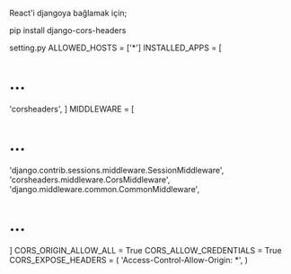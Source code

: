 React'i djangoya bağlamak için;

pip install django-cors-headers

setting.py
ALLOWED_HOSTS = ['*']
INSTALLED_APPS = [
  # ...
  'corsheaders',
]
MIDDLEWARE = [
  # ...
  'django.contrib.sessions.middleware.SessionMiddleware',
  'corsheaders.middleware.CorsMiddleware',
  'django.middleware.common.CommonMiddleware',
  # ...
]
CORS_ORIGIN_ALLOW_ALL = True
CORS_ALLOW_CREDENTIALS = True
CORS_EXPOSE_HEADERS = (
  'Access-Control-Allow-Origin: *',
)